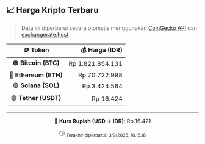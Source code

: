 

<!-- HARGA_KRIPTO -->
## 📈 Harga Kripto Terbaru

> Data ini diperbarui secara otomatis menggunakan [CoinGecko API](https://www.coingecko.com/) dan [exchangerate.host](https://exchangerate.host/)

<div align="center">

| 🪙 Token | 💰 Harga (IDR) |
|:------:|---------------:|
| 🟠 **Bitcoin (BTC)**   | Rp 1.821.854.131 |
| 🔵 **Ethereum (ETH)**  | Rp 70.722.998 |
| 🟣 **Solana (SOL)**    | Rp 3.424.564 |
| 🟢 **Tether (USDT)**   | Rp 16.424 |

---

💱 **Kurs Rupiah (USD → IDR)**: Rp 16.421

🕒 <sub>Terakhir diperbarui: 3/9/2025, 16.16.16</sub>

</div>
<!-- /HARGA_KRIPTO -->
